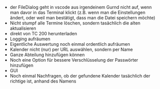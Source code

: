 - der FileDialog geht in vscode aus irgendeinem Gurnd nicht auf, wenn man davor in das Terminal klickt (z.B. wenn man die Einstellungen ändert, oder weil man bestätigt, dass man die Datei speichern möchte)
- Nicht stumpf alle Termine löschen, sondern tasächlich die alten aktualisieren
- direkt von TC 200 herunterladen
- Logging aufräumen
- Eigentliche Auswertung noch einmal ordentlich aufräumen
- Kalender nicht (nur) per URL auswählen, sondern per Name
- Ganze Abteilung hinzufügen können
- Noch eine Option für bessere Verschlüsselung der Passwörter hinzufügen
- GUI
- Noch einmal Nachfragen, ob der gefundene Kalender tasächlich der richtige ist, anhand des Namens